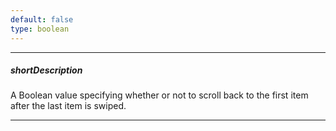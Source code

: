 ```yaml
---
default: false
type: boolean
---
```

---
##### shortDescription
A Boolean value specifying whether or not to scroll back to the first item after the last item is swiped.

---
